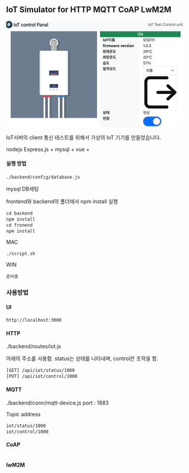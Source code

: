 ## IoT Simulator for HTTP MQTT CoAP LwM2M

![image](images/animation.gif)


IoT서버의 client 통신 테스트를 위해서 가상의 IoT 기기를 만들었습니다.

nodejs Express.js + mysql + vue + 

#### 실행 방법


```
./backend/config/database.js
```
mysql DB세팅

frontend와 backend의 폴더에서 npm install 실행

```
cd backend 
npm install
cd fronend
npm install
```

MAC 

```
./script.sh
```

WIN
```
준비중
```

### 사용방법




#### UI

```
http://localhost:3000
```

#### HTTP

./backend/routes/iot.js

아래의 주소를 사용함. status는 상태를 나타내며, control은 조작을 함.

```
[GET] /api/iot/status/1000
[PUT] /api/iot/control/1000
```

#### MQTT

./backend/conn/mqtt-device.js 
port : 1883

Topic address

```
iot/status/1000
iot/control/1000
```

#### CoAP


```

```

#### lwM2M

```

```